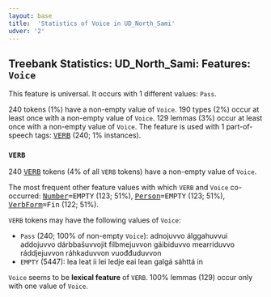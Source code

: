 ```yaml
---
layout: base
title:  'Statistics of Voice in UD_North_Sami'
udver: '2'
---
```


## Treebank Statistics: UD_North_Sami: Features: `Voice`

This feature is universal.
It occurs with 1 different values: `Pass`.

240 tokens (1%) have a non-empty value of `Voice`.
190 types (2%) occur at least once with a non-empty value of `Voice`.
129 lemmas (3%) occur at least once with a non-empty value of `Voice`.
The feature is used with 1 part-of-speech tags: <tt><a href="sme-pos-VERB.html">VERB</a></tt> (240; 1% instances).

### `VERB`

240 <tt><a href="sme-pos-VERB.html">VERB</a></tt> tokens (4% of all `VERB` tokens) have a non-empty value of `Voice`.

The most frequent other feature values with which `VERB` and `Voice` co-occurred: <tt><a href="sme-feat-Number.html">Number</a></tt><tt>=EMPTY</tt> (123; 51%), <tt><a href="sme-feat-Person.html">Person</a></tt><tt>=EMPTY</tt> (123; 51%), <tt><a href="sme-feat-VerbForm.html">VerbForm</a></tt><tt>=Fin</tt> (122; 51%).

`VERB` tokens may have the following values of `Voice`:

* `Pass` (240; 100% of non-empty `Voice`): adnojuvvo álggahuvvui addojuvvo dárbbašuvvojit filbmejuvvon gáibiduvvo mearriduvvo ráddjejuvvon ráhkaduvvon vuođđuduvvon
* `EMPTY` (5447): lea leat ii lei ledje eai lean galgá sáhttá in

`Voice` seems to be **lexical feature** of `VERB`. 100% lemmas (129) occur only with one value of `Voice`.

